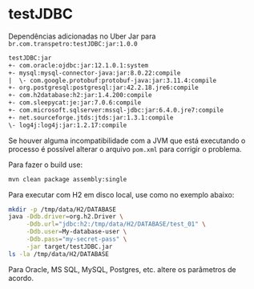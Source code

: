 # testJDBC

Dependências adicionadas no Uber Jar para `br.com.transpetro:testJDBC:jar:1.0.0`

```txt
testJDBC:jar
+- com.oracle:ojdbc:jar:12.1.0.1:system
+- mysql:mysql-connector-java:jar:8.0.22:compile
|  \- com.google.protobuf:protobuf-java:jar:3.11.4:compile
+- org.postgresql:postgresql:jar:42.2.18.jre6:compile
+- com.h2database:h2:jar:1.4.200:compile
+- com.sleepycat:je:jar:7.0.6:compile
+- com.microsoft.sqlserver:mssql-jdbc:jar:6.4.0.jre7:compile
+- net.sourceforge.jtds:jtds:jar:1.3.1:compile
\- log4j:log4j:jar:1.2.17:compile
```

Se houver alguma incompatibilidade com a JVM que está executando o processo
é possível alterar o arquivo `pom.xml` para corrigir o problema.

Para fazer o build use:

```bash
mvn clean package assembly:single
```

Para executar com H2 em disco local, use como no exemplo abaixo:

```bash
mkdir -p /tmp/data/H2/DATABASE
java -Ddb.driver=org.h2.Driver \
     -Ddb.url="jdbc:h2:/tmp/data/H2/DATABASE/test_01" \
     -Ddb.user=My-database-user \
     -Ddb.pass="my-secret-pass" \
     -jar target/testJDBC.jar
ls -la /tmp/data/H2/DATABASE
```

Para Oracle, MS SQL, MySQL, Postgres, etc. altere os parâmetros de acordo.
